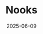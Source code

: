 ---  
layout: startup_page  
title: "Nooks"  
id: "nooks.ai"  
permalink: "/nooksnooks.ai06092025/"  
website: "https://www.nooks.ai/"  
funding_round: "Series A"  
funding_amount: "$25M"  
investors: "Zigg Capital, Upper90, SAIC, Lockheed Martin"  
about: "Nooks is redefining classified workspaces through its Classified-Infrastructure-as-a-Service (CIaaS) model, offering secure, modern, and affordable access to classified facilities for government agencies, contractors, and industry innovators. Their innovative approach aims to bridge gaps in infrastructure to enable faster collaboration and drive mission success."  
markets: "Defense, Government, Infrastructure, Artificial Intelligence (AI), Information Technology, Productivity Tools, Sales Automation"  
hq: "San Francisco, California, United States"  
founded_year: "2020"  
linkedin: "https://www.linkedin.com/company/nooksapp"  
twitter: "https://twitter.com/JoinNooks"  
instagram: ""  
facebook: ""  
crunchbase: "https://www.crunchbase.com/organization/nooks-f66c"  
pitchbook: "https://pitchbook.com/profiles/company/459537-58"  

date_display: "09-Jun-2025"  
date: "2025-06-09"

# SEO Optimization  
meta_title: "Nooks - Series A Funding ($25M)"  
meta_description: "Nooks, Nooks is redefining classified workspaces through its Classified-Infrastructure-as-a-Service (CIaaS) model, offering secure, modern, and affordable ac..."  
meta_keywords: "Nooks, Defense, Government, Infrastructure, Artificial Intelligence (AI), Information Technology, Productivity Tools, Sales Automation, Series A funding"  
canonical_url: "https://startup.projectstartups.com/nooksnooks.ai06092025/"  
---